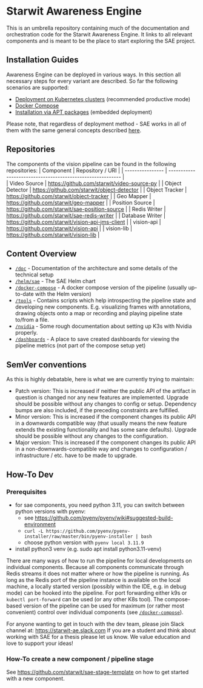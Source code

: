# Starwit Awareness Engine
This is an umbrella repository containing much of the documentation and orchestration code for the Starwit Awareness Engine.
It links to all relevant components and is meant to be the place to start exploring the SAE project.

## Installation Guides
Awareness Engine can be deployed in various ways. In this section all necessary steps for every variant are described.
So far the following scenarios are supported:
* [Deployment on Kubernetes clusters](./doc/installation/Installation.md#installation-on-kubernetes-cluster) (recommended productive mode)
* [Docker Compose](docker-compose/README.md)
* [Installation via APT packages](doc/installation/Installation.md#aptdebian-package-installation) (embedded deployment)

Please note, that regardless of deployment method - SAE works in all of them with the same general concepts described [here](../README.md).

## Repositories
The components of the vision pipeline can be found in the following repositories:
| Component        | Repository / URI                                           |
| ---------------- | ---------------------------------------------------------- |  
| Video Source     | https://github.com/starwit/video-source-py                 |
| Object Detector  | https://github.com/starwit/object-detector                 |
| Object Tracker   | https://github.com/starwit/object-tracker                  |
| Geo Mapper       | https://github.com/starwit/geo-mapper                      |
| Position Source  | https://github.com/starwit/sae-position-source             |
| Redis Writer     | https://github.com/starwit/sae-redis-writer                |
| Database Writer  | https://github.com/starwit/vision-api-jms-client           |
| vision-api       | https://github.com/starwit/vision-api                      |
| vision-lib       | https://github.com/starwit/vision-lib                      |

## Content Overview
- [`/doc`](doc/README.md) - Documentation of the architecture and some details of the technical setup
- [`/helm/sae`](helm/sae) - The SAE Helm chart
- [`/docker-compose`](docker-compose/README.md) - A docker compose version of the pipeline (usually up-to-date with the Helm version)
- [`/tools`](tools/README.md) - Contains scripts which help introspecting the pipeline state and developing new components. E.g. visualizing frames with annotations, drawing objects onto a map or recording and playing pipeline state to/from a file.
- [`/nvidia`](nvidia/notes.md) - Some rough documentation about setting up K3s with Nvidia properly.
- [`/dashboards`](dashboards/) - A place to save created dashboards for viewing the pipeline metrics (not part of the compose setup yet)

## SemVer conventions
As this is highly debatable, here is what we are currently trying to maintain:
- Patch version: This is increased if neither the public API of the artifact in question is changed nor any new features are implemented. Upgrade should be possible without any changes to config or setup. Dependency bumps are also included, if the preceding constraints are fulfilled.
- Minor version: This is increased if the component changes its public API in a downwards compatible way (that usually means the new feature extends the existing functionality and has some sane defaults). Upgrade should be possible without any changes to the configuration.
- Major version: This is increased if the component changes its public API in a non-downwards-compatible way and changes to configuration / infrastructure / etc. have to be made to upgrade.

## How-To Dev

### Prerequisites

* for sae components, you need python 3.11, you can switch between python versions with pyenv:
    * see https://github.com/pyenv/pyenv/wiki#suggested-build-environment
    * `curl -L https://github.com/pyenv/pyenv-installer/raw/master/bin/pyenv-installer | bash`
    * choose python version with `pyenv local 3.11.9`
* install python3 venv (e.g. sudo apt install python3.11-venv)

There are many ways of how to run the pipeline for local developments on individual components.
Because all components communicate through Redis streams it does not matter where or how the pipeline is running.
As long as the Redis port of the pipeline instance is available on the local machine, a locally started version
(possibly within the IDE, e.g. in debug mode) can be hooked into the pipeline.
For port forwarding either k9s or `kubectl port-forward` can be used (or any other K8s tool).
The compose-based version of the pipeline can be used for maximum (or rather most convenient) 
control over individual components (see [`/docker-compose`](docker-compose/README.md)).

For anyone wanting to get in touch with the dev team, please join Slack channel at: https://starwit-ae.slack.com 
If you are a student and think about working with SAE for a thesis please let us know. We value education and love to support your ideas!

### How-To create a new component / pipeline stage
See https://github.com/starwit/sae-stage-template on how to get started with a new component.
